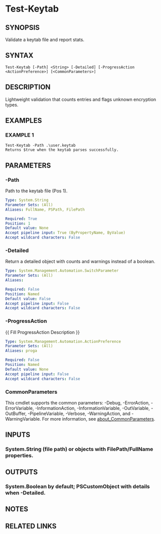 ﻿---
external help file: STKeytab-help.xml
Module Name: Stkeytab
online version:
schema: 2.0.0
---

# Test-Keytab

## SYNOPSIS
Validate a keytab file and report stats.

## SYNTAX

```
Test-Keytab [-Path] <String> [-Detailed] [-ProgressAction <ActionPreference>] [<CommonParameters>]
```

## DESCRIPTION
Lightweight validation that counts entries and flags unknown encryption types.

## EXAMPLES

### EXAMPLE 1
```
Test-Keytab -Path .\user.keytab
Returns $true when the keytab parses successfully.
```

## PARAMETERS

### -Path
Path to the keytab file (Pos 1).

```yaml
Type: System.String
Parameter Sets: (All)
Aliases: FullName, PSPath, FilePath

Required: True
Position: 1
Default value: None
Accept pipeline input: True (ByPropertyName, ByValue)
Accept wildcard characters: False
```

### -Detailed
Return a detailed object with counts and warnings instead of a boolean.

```yaml
Type: System.Management.Automation.SwitchParameter
Parameter Sets: (All)
Aliases:

Required: False
Position: Named
Default value: False
Accept pipeline input: False
Accept wildcard characters: False
```

### -ProgressAction
{{ Fill ProgressAction Description }}

```yaml
Type: System.Management.Automation.ActionPreference
Parameter Sets: (All)
Aliases: proga

Required: False
Position: Named
Default value: None
Accept pipeline input: False
Accept wildcard characters: False
```

### CommonParameters
This cmdlet supports the common parameters: -Debug, -ErrorAction, -ErrorVariable, -InformationAction, -InformationVariable, -OutVariable, -OutBuffer, -PipelineVariable, -Verbose, -WarningAction, and -WarningVariable. For more information, see [about_CommonParameters](http://go.microsoft.com/fwlink/?LinkID=113216).

## INPUTS

### System.String (file path) or objects with FilePath/FullName properties.
## OUTPUTS

### System.Boolean by default; PSCustomObject with details when -Detailed.
## NOTES

## RELATED LINKS
